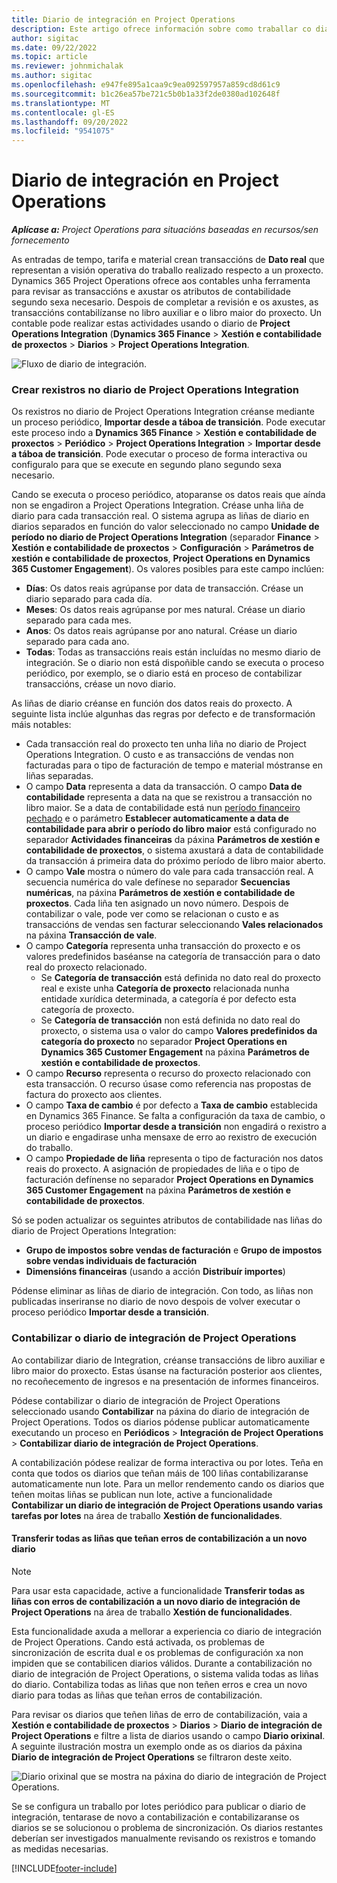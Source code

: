 ```yaml
---
title: Diario de integración en Project Operations
description: Este artigo ofrece información sobre como traballar co diario de Integration en Project Operations.
author: sigitac
ms.date: 09/22/2022
ms.topic: article
ms.reviewer: johnmichalak
ms.author: sigitac
ms.openlocfilehash: e947fe895a1caa9c9ea092597957a859cd8d61c9
ms.sourcegitcommit: b1c26ea57be721c5b0b1a33f2de0380ad102648f
ms.translationtype: MT
ms.contentlocale: gl-ES
ms.lasthandoff: 09/20/2022
ms.locfileid: "9541075"
---
```

# <a name="integration-journal-in-project-operations"></a>Diario de integración en Project Operations

_**Aplícase a:** Project Operations para situacións baseadas en recursos/sen fornecemento_

As entradas de tempo, tarifa e material crean transaccións de **Dato real** que representan a visión operativa do traballo realizado respecto a un proxecto. Dynamics 365 Project Operations ofrece aos contables unha ferramenta para revisar as transaccións e axustar os atributos de contabilidade segundo sexa necesario. Despois de completar a revisión e os axustes, as transaccións contabilízanse no libro auxiliar e o libro maior do proxecto. Un contable pode realizar estas actividades usando o diario de **Project Operations Integration** (**Dynamics 365 Finance** > **Xestión e contabilidade de proxectos** > **Diarios** > **Project Operations Integration**.

![Fluxo de diario de integración.](./media/IntegrationJournal.png)

### <a name="create-records-in-the-project-operations-integration-journal"></a>Crear rexistros no diario de Project Operations Integration

Os rexistros no diario de Project Operations Integration créanse mediante un proceso periódico, **Importar desde a táboa de transición**. Pode executar este proceso indo a **Dynamics 365 Finance** > **Xestión e contabilidade de proxectos** > **Periódico** > **Project Operations Integration** > **Importar desde a táboa de transición**. Pode executar o proceso de forma interactiva ou configuralo para que se execute en segundo plano segundo sexa necesario.

Cando se executa o proceso periódico, atoparanse os datos reais que aínda non se engadiron a Project Operations Integration. Créase unha liña de diario para cada transacción real.
O sistema agrupa as liñas de diario en diarios separados en función do valor seleccionado no campo **Unidade de período no diario de Project Operations Integration** (separador **Finance** > **Xestión e contabilidade de proxectos** > **Configuración** > **Parámetros de xestión e contabilidade de proxectos**, **Project Operations en Dynamics 365 Customer Engagement**). Os valores posibles para este campo inclúen:

  - **Días**: Os datos reais agrúpanse por data de transacción. Créase un diario separado para cada día.
  - **Meses**: Os datos reais agrúpanse por mes natural. Créase un diario separado para cada mes.
  - **Anos**: Os datos reais agrúpanse por ano natural. Créase un diario separado para cada ano.
  - **Todas**: Todas as transaccións reais están incluídas no mesmo diario de integración. Se o diario non está dispoñible cando se executa o proceso periódico, por exemplo, se o diario está en proceso de contabilizar transaccións, créase un novo diario.

As liñas de diario créanse en función dos datos reais do proxecto. A seguinte lista inclúe algunhas das regras por defecto e de transformación máis notables:

  - Cada transacción real do proxecto ten unha liña no diario de Project Operations Integration. O custo e as transaccións de vendas non facturadas para o tipo de facturación de tempo e material móstranse en liñas separadas.
  - O campo **Data** representa a data da transacción. O campo **Data de contabilidade** representa a data na que se rexistrou a transacción no libro maior. Se a data de contabilidade está nun [período financeiro pechado](/dynamics365/finance/general-ledger/close-general-ledger-at-period-end) e o parámetro **Establecer automaticamente a data de contabilidade para abrir o período do libro maior** está configurado no separador **Actividades financeiras** da páxina **Parámetros de xestión e contabilidade de proxectos**, o sistema axustará a data de contabilidade da transacción á primeira data do próximo período de libro maior aberto.
  - O campo **Vale** mostra o número do vale para cada transacción real. A secuencia numérica do vale defínese no separador **Secuencias numéricas**, na páxina **Parámetros de xestión e contabilidade de proxectos**. Cada liña ten asignado un novo número. Despois de contabilizar o vale, pode ver como se relacionan o custo e as transaccións de vendas sen facturar seleccionando **Vales relacionados** na páxina **Transacción de vale**.
  - O campo **Categoría** representa unha transacción do proxecto e os valores predefinidos baséanse na categoría de transacción para o dato real do proxecto relacionado.
    - Se **Categoría de transacción** está definida no dato real do proxecto real e existe unha **Categoría de proxecto** relacionada nunha entidade xurídica determinada, a categoría é por defecto esta categoría de proxecto.
    - Se **Categoría de transacción** non está definida no dato real do proxecto, o sistema usa o valor do campo **Valores predefinidos da categoría do proxecto** no separador **Project Operations en Dynamics 365 Customer Engagement** na páxina **Parámetros de xestión e contabilidade de proxectos**.
  - O campo **Recurso** representa o recurso do proxecto relacionado con esta transacción. O recurso úsase como referencia nas propostas de factura do proxecto aos clientes.
  - O campo **Taxa de cambio** é por defecto a **Taxa de cambio** establecida en Dynamics 365 Finance. Se falta a configuración da taxa de cambio, o proceso periódico **Importar desde a transición** non engadirá o rexistro a un diario e engadirase unha mensaxe de erro ao rexistro de execución do traballo.
  - O campo **Propiedade de liña** representa o tipo de facturación nos datos reais do proxecto. A asignación de propiedades de liña e o tipo de facturación defínense no separador **Project Operations en Dynamics 365 Customer Engagement** na páxina **Parámetros de xestión e contabilidade de proxectos**.

Só se poden actualizar os seguintes atributos de contabilidade nas liñas do diario de Project Operations Integration:

- **Grupo de impostos sobre vendas de facturación** e **Grupo de impostos sobre vendas individuais de facturación**
- **Dimensións financeiras** (usando a acción **Distribuír importes**)

Pódense eliminar as liñas de diario de integración. Con todo, as liñas non publicadas inseriranse no diario de novo despois de volver executar o proceso periódico **Importar desde a transición**.

### <a name="post-the-project-operations-integration-journal"></a>Contabilizar o diario de integración de Project Operations

Ao contabilizar diario de Integration, créanse transaccións de libro auxiliar e libro maior do proxecto. Estas úsanse na facturación posterior aos clientes, no recoñecemento de ingresos e na presentación de informes financeiros.

Pódese contabilizar o diario de integración de Project Operations seleccionado usando **Contabilizar** na páxina do diario de integración de Project Operations. Todos os diarios pódense publicar automaticamente executando un proceso en **Periódicos** > **Integración de Project Operations** > **Contabilizar diario de integración de Project Operations**.

A contabilización pódese realizar de forma interactiva ou por lotes. Teña en conta que todos os diarios que teñan máis de 100 liñas contabilizaranse automaticamente nun lote. Para un mellor rendemento cando os diarios que teñen moitas liñas se publican nun lote, active a funcionalidade **Contabilizar un diario de integración de Project Operations usando varias tarefas por lotes** na área de traballo **Xestión de funcionalidades**. 

#### <a name="transfer-all-lines-that-have-posting-errors-to-a-new-journal"></a>Transferir todas as liñas que teñan erros de contabilización a un novo diario

> [!NOTE]
> Para usar esta capacidade, active a funcionalidade **Transferir todas as liñas con erros de contabilización a un novo diario de integración de Project Operations** na área de traballo **Xestión de funcionalidades**.

Esta funcionalidade axuda a mellorar a experiencia co diario de integración de Project Operations. Cando está activada, os problemas de sincronización de escrita dual e os problemas de configuración xa non impiden que se contabilicen diarios válidos. Durante a contabilización no diario de integración de Project Operations, o sistema valida todas as liñas do diario. Contabiliza todas as liñas que non teñen erros e crea un novo diario para todas as liñas que teñan erros de contabilización.

Para revisar os diarios que teñen liñas de erro de contabilización, vaia a **Xestión e contabilidade de proxectos** \> **Diarios** \> **Diario de integración de Project Operations** e filtre a lista de diarios usando o campo **Diario orixinal**. A seguinte ilustración mostra un exemplo onde as os diarios da páxina **Diario de integración de Project Operations** se filtraron deste xeito.

![Diario orixinal que se mostra na páxina do diario de integración de Project Operations.](./media/transferLines-originalJournal.png)

Se se configura un traballo por lotes periódico para publicar o diario de integración, tentarase de novo a contabilización e contabilizaranse os diarios se se solucionou o problema de sincronización. Os diarios restantes deberían ser investigados manualmente revisando os rexistros e tomando as medidas necesarias.

[!INCLUDE[footer-include](../includes/footer-banner.md)]

